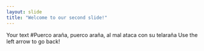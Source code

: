 ```yaml
---
layout: slide
title: "Welcome to our second slide!"
---
```

Your text
#Puerco araña, puerco araña, al mal ataca con su telaraña
Use the left arrow to go back!
